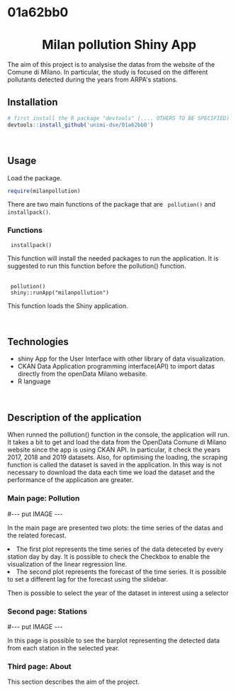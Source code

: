 # 01a62bb0

<h1 align="center">Milan pollution Shiny App </h1>
<p> The aim of this project is to analysise the datas from the website of the Comune di Milano. In particular, the study is focused on the different pollutants detected during the years from ARPA's stations. 
<br>
<h2> Installation</h2>

```R
# first install the R package "devtools" (.... OTHERS TO BE SPECIFIED) if not installed
devtools::install_github('unimi-dse/01a62bb0')
```

<br>
<h2> Usage</h2>
<p> Load the package. </p>

```R
require(milanpollution)
```

<p> There are two main functions of the package that are <code> pollution()</code> and <code> installpack()</code>. </p>
  
 <h3> Functions </h3>
 <code> installpack()</code>
 <p>This function will install the needed packages to run the application. <bold> It is suggested </bold> to run this function before the <italic> pollution() </italic> function. </p>

<br>
 <code> pollution()</code>
 <br>
 <code> shiny::runApp("milanpollution") </code>
  <p> This function loads the Shiny  application. </p>
  
  <br>
 
 <h2> Technologies </h2>
 
- shiny App for the User Interface with other library of data visualization.
- CKAN Data Application programming interface(API) to import datas directly from the openData Milano webasite.
- R language

<br>
 <h2> Description of the application </h2>
<p> When runned the pollution() function in the console, the application will run. It takes a bit to get and load the data from the OpenData Comune di Milano website since the app is using CKAN API. In particular, it check the years 2017, 2018 and 2019 datasets. Also, for optimising the loading, the scraping function  is called the dataset is saved in the application. In this way is not necessary to download the data each time we load the dataset and the performance of the application are greater. </p>

<h3> Main page: Pollution </h3>
#--- put IMAGE ---
<p> In the main page are presented two plots: the time series of the datas and the related forecast. 
  <li> The first plot represents the time series of the data deteceted by every station day by day. It is possible to check the Checkbox to enable the visualization of the linear regression line. </li>
  <li> The second plot represents the forecast of the time series. It is possible to set a different lag for the forecast using the slidebar. </li>
  <p> Then is possible to select the year of the dataset in interest using a selector </p>
</p>

<h3> Second page: Stations </h3>
#--- put IMAGE ---
<p> In this page is possible to see the barplot representing the detected data from each station in the selected year. </p>

<h3> Third page: About </h3>
<p> This section describes the aim of the project. </p>
